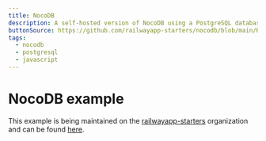 ```yaml
---
title: NocoDB
description: A self-hosted version of NocoDB using a PostgreSQL database
buttonSource: https://github.com/railwayapp-starters/nocodb/blob/main/README.md
tags:
  - nocodb
  - postgresql
  - javascript
---
```


# NocoDB example

This example is being maintained on the [railwayapp-starters](https://github.com/railwayapp-starters) organization and can be found [here](https://github.com/railwayapp-starters/nocodb).
